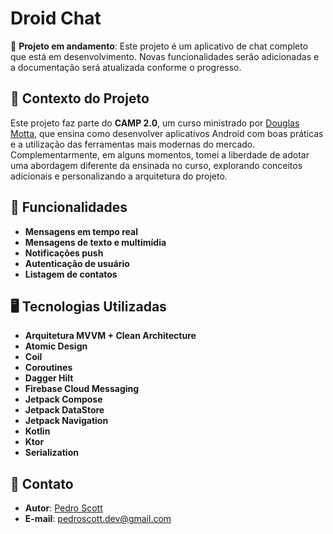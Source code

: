 # Droid Chat

🚧 **Projeto em andamento**: Este projeto é um aplicativo de chat completo que está em desenvolvimento. Novas funcionalidades serão adicionadas e a documentação será atualizada conforme o progresso.

## 📘 Contexto do Projeto

Este projeto faz parte do **CAMP 2.0**, um curso ministrado por [Douglas Motta](https://www.youtube.com/@DouglasMotta/), que ensina como desenvolver aplicativos Android com boas práticas e a utilização das ferramentas mais modernas do mercado. Complementarmente, em alguns momentos, tomei a liberdade de adotar uma abordagem diferente da ensinada no curso, explorando conceitos adicionais e personalizando a arquitetura do projeto.

## 🚀 Funcionalidades

- **Mensagens em tempo real**
- **Mensagens de texto e multimídia**
- **Notificações push**
- **Autenticação de usuário**
- **Listagem de contatos**

## 🖥 Tecnologias Utilizadas

- **Arquitetura MVVM + Clean Architecture**
- **Atomic Design**
- **Coil**
- **Coroutines**
- **Dagger Hilt**
- **Firebase Cloud Messaging**
- **Jetpack Compose**
- **Jetpack DataStore**
- **Jetpack Navigation**
- **Kotlin**
- **Ktor**
- **Serialization**

## 📢 Contato

- **Autor**: [Pedro Scott](https://github.com/seu-usuario)
- **E-mail**: pedroscott.dev@gmail.com

